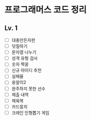 # 프로그래머스 코드 정리

## Lv. 1
 - [ ] 대충만든자판
 - [ ] 덧칠하기
 - [ ] 문자열 나누기
 - [ ] 성격 유형 검사
 - [ ] 숫자 짝꿍
 - [ ] 신규 아이디 추천
 - [ ] 실패율
 - [ ] 옹알이2
 - [ ] 완주하지 못한 선수
 - [ ] 제출 내역
 - [ ] 체육복
 - [ ] 카드뭉치
 - [ ] 크레인 인형뽑기 게임